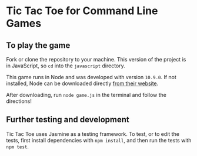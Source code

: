 # Tic Tac Toe for Command Line Games

## To play the game

Fork or clone the repository to your machine. This version of the project is in JavaScript, so `cd` into the `javascript` directory.

This game runs in Node and was developed with version `10.9.0`. If not installed, Node can be downloaded directly [from their website](https://nodejs.org/en/).

After downloading, run `node game.js` in the terminal and follow the directions!

## Further testing and development

Tic Tac Toe uses Jasmine as a testing framework. To test, or to edit the tests, first install dependencies with `npm install`, and then run the tests with `npm test`.
